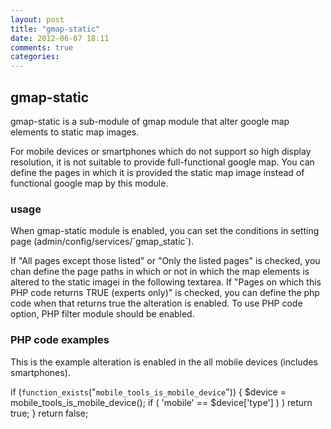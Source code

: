 ```yaml
---
layout: post
title: "gmap-static"
date: 2012-06-07 18:11
comments: true
categories: 
---
```


<h2>gmap-static</h2>

<p>
gmap-static is a sub-module of gmap module that alter google map elements to static map images.
<p>

<p>
For mobile devices or smartphones which do not support so high display resolution, it is not suitable to provide full-functional google map. You can define the pages in which it is provided the static map image instead of functional google map by this module.
</p>

<h3>usage</h3>
<p>
When gmap-static module is enabled, you can set the conditions in setting page (admin/config/services/`gmap_static`).

If "All pages except those listed" or "Only the listed pages" is checked, you chan define the page paths in which or not in which the map elements is altered to the static imagei in the following textarea. If "Pages on which this PHP code returns TRUE (experts only)" is checked, you can define the php code when that returns true the alteration is enabled. To use PHP code option, PHP filter module should be enabled.
</p>

<h3>PHP code examples</h3>

This is the example alteration is enabled in the all mobile devices (includes smartphones).

if (`function_exists`("`mobile_tools_is_mobile_device`")) {
	$device = mobile_tools_is_mobile_device();
	if ( 'mobile' == $device['type'] ) )
		return true;
}
return false;


